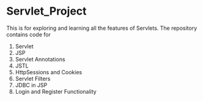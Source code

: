 # Servlet_Project

This is for exploring and learning all the features of Servlets. The repository contains code for
1. Servlet
2. JSP
3. Servlet Annotations
4. JSTL
5. HttpSessions and Cookies
6. Servlet Filters
7. JDBC in JSP
8. Login and Register Functionality
